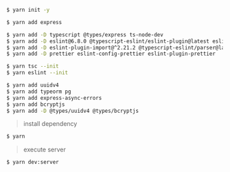 ```bash
$ yarn init -y
```
```bash
$ yarn add express
```
```bash
$ yarn add -D typescript @types/express ts-node-dev
$ yarn add -D eslint@6.8.0 @typescript-eslint/eslint-plugin@latest eslint-config-airbnb-base@latest
$ yarn add -D eslint-plugin-import@^2.21.2 @typescript-eslint/parser@latest eslint-import-resolver-typescript
$ yarn add -D prettier eslint-config-prettier eslint-plugin-prettier
```
```bash
$ yarn tsc --init
$ yarn eslint --init
```
```bash
$ yarn add uuidv4
$ yarn add typeorm pg
$ yarn add express-async-errors
$ yarn add bcryptjs
$ yarn add -D @types/uuidv4 @types/bcryptjs
```

> install dependency
```bash
$ yarn
```
> execute server
```bash
$ yarn dev:server
```
